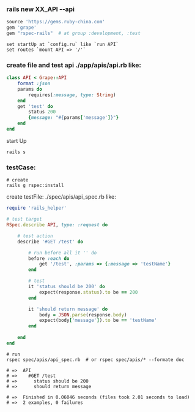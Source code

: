 ### rails new XX_API --api

```ruby
source 'https://gems.ruby-china.com'
gem 'grape'
gem "rspec-rails"  # at group :development, :test
```
```
set startUp at `config.ru` like `run API`
set routes `mount API => '/'`
```

### create file and test api ./app/apis/api.rb like:
```ruby
class API < Grape::API
	format :json
	params do
		requires(:message, type: String) 
	end
	get 'test' do
		status 200
		{message: "#{params['message']}"}
	end
end
```
start Up
```
rails s
```

### testCase:
```
# create
rails g rspec:install
```
create testFile: ./spec/apis/api_spec.rb like:
```ruby
require 'rails_helper'

# test target
RSpec.describe API, type: :request do

	# test action
	describe '#GET /test' do

		# run before all it '' do
 		before :each do
			get '/test', :params => {:message => 'testName'}
		end

		# test
		it 'status should be 200' do
			expect(response.status).to be == 200
		end

		it 'should return message' do
			body = JSON.parse(response.body)
			expect(body['message']).to be == 'testName'
		end
		
	end
end
```
```
# run
rspec spec/apis/api_spec.rb  # or rspec spec/apis/* --formate doc

# =>  API
# =>    #GET /test
# =>      status should be 200
# =>      should return message

# =>  Finished in 0.06046 seconds (files took 2.01 seconds to load)
# =>  2 examples, 0 failures
```
